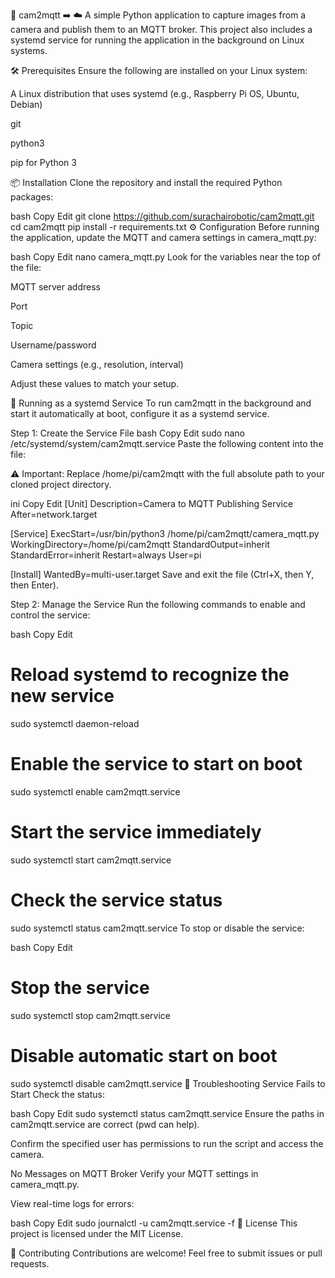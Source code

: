 📸 cam2mqtt ➡️ ☁️
A simple Python application to capture images from a camera and publish them to an MQTT broker. This project also includes a systemd service for running the application in the background on Linux systems.

🛠️ Prerequisites
Ensure the following are installed on your Linux system:

A Linux distribution that uses systemd (e.g., Raspberry Pi OS, Ubuntu, Debian)

git

python3

pip for Python 3

📦 Installation
Clone the repository and install the required Python packages:

bash
Copy
Edit
git clone https://github.com/surachairobotic/cam2mqtt.git
cd cam2mqtt
pip install -r requirements.txt
⚙️ Configuration
Before running the application, update the MQTT and camera settings in camera_mqtt.py:

bash
Copy
Edit
nano camera_mqtt.py
Look for the variables near the top of the file:

MQTT server address

Port

Topic

Username/password

Camera settings (e.g., resolution, interval)

Adjust these values to match your setup.

🧩 Running as a systemd Service
To run cam2mqtt in the background and start it automatically at boot, configure it as a systemd service.

Step 1: Create the Service File
bash
Copy
Edit
sudo nano /etc/systemd/system/cam2mqtt.service
Paste the following content into the file:

⚠️ Important: Replace /home/pi/cam2mqtt with the full absolute path to your cloned project directory.

ini
Copy
Edit
[Unit]
Description=Camera to MQTT Publishing Service
After=network.target

[Service]
ExecStart=/usr/bin/python3 /home/pi/cam2mqtt/camera_mqtt.py
WorkingDirectory=/home/pi/cam2mqtt
StandardOutput=inherit
StandardError=inherit
Restart=always
User=pi

[Install]
WantedBy=multi-user.target
Save and exit the file (Ctrl+X, then Y, then Enter).

Step 2: Manage the Service
Run the following commands to enable and control the service:

bash
Copy
Edit
# Reload systemd to recognize the new service
sudo systemctl daemon-reload

# Enable the service to start on boot
sudo systemctl enable cam2mqtt.service

# Start the service immediately
sudo systemctl start cam2mqtt.service

# Check the service status
sudo systemctl status cam2mqtt.service
To stop or disable the service:

bash
Copy
Edit
# Stop the service
sudo systemctl stop cam2mqtt.service

# Disable automatic start on boot
sudo systemctl disable cam2mqtt.service
🧰 Troubleshooting
Service Fails to Start
Check the status:

bash
Copy
Edit
sudo systemctl status cam2mqtt.service
Ensure the paths in cam2mqtt.service are correct (pwd can help).

Confirm the specified user has permissions to run the script and access the camera.

No Messages on MQTT Broker
Verify your MQTT settings in camera_mqtt.py.

View real-time logs for errors:

bash
Copy
Edit
sudo journalctl -u cam2mqtt.service -f
📄 License
This project is licensed under the MIT License.

🤝 Contributing
Contributions are welcome! Feel free to submit issues or pull requests.

